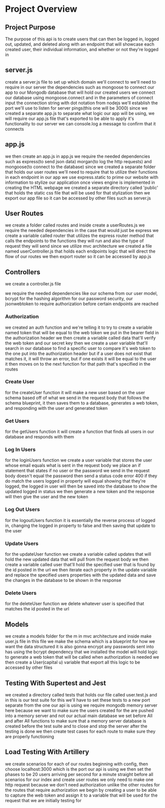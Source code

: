 <h1>Project Overview</h1>

<h2>Project Purpose</h2>
The purpose of this api is to create users that can then be logged in, logged out, updated, and deleted
along with an endpoint that will showcase each created user, their individual information, and whether or not they're logged in

<h2>server.js</h2>

create a server.js file to set up which domain we'll connect to
we'll need to require in our server the dependencies such as mongoose to connect our app to our Mongodb database that will hold our created users
we connect our database using mongoose.connect and in the parameters of connect input the connection string with dot notation from nodejs
we'll establish the port we'll use to listen for server pings(this one will be 3000)
since we created a separate app.js to separate what logic our app will be using, we will require our app.js file that's exported to be able to apply it's functionality to our server
we can console.log a message to confirm that it connects


<h2>app.js</h2>

we then create an app.js
in app.js we require the needed dependencies such as express(to send json data) morgan(to log the http requests) and mongoose(to connect to the database)
since we created a separate folder that holds our user routes we'll need to require that to utilize their functions in each endpoint in our app
we use express.static to prime our website with information to stylize our application once views engine is implemented in creating the HTML webpage
we created a separate directory called 'public' that holds the static css file that will be used for that stylization 
then we export our app file so it can be accessed by other files such as server.js

<h2>User Routes</h2>

we create a folder called routes and inside create a userRoutes.js
we require the needed dependencies in the case that would just be express
we create a variable called router that utilizes the express router method that calls the endpoints to the functions they will run and also the type of request they will send
since we utilize mvc architecture we created a file named userController.js that holds each endpoints logic that will direct the flow of our routes
we then export router so it can be accessed by app.js

<h2>Controllers</h2>

we create a controller.js file

we require the needed dependencies like our schema from our user model, bcrypt for the hashing algorithm for our password security, our jsonwebtoken to require authorization before certain endpoints are reached

<h3>Authorization</h3>
we created an auth function and we're telling it to try to create a variable named token that will be equal to the web token we put in the bearer field in the authorization header
we then create a variable called data that'll verify the web token and our secret key
then we create a user variable that'll search in our database to find a specific user to compare it's web token to the one put into the authorization header but if a user does not exist that matches it, it will throw an error, but if one exists it will be equal to the user it then moves on to the next function for that path that's specified in the routes

<h3>Create User</h3>
for the createUser function it will make a new user based on the user schema based off of what we send in the request body that follows the schema blueprint, it then saves them to a database, generates a web token, and responding with  the user and generated token

<h3>Get Users</h3>
for the getUsers function it will create a function that finds all users in our database and responds with them

<h3>Log In Users</h3>
for the loginUsers function we create a user variable that stores the user whose email equals what is sent in the request body
we place an if statement that states if no user or the password we send in the request body doesn't equal the password then send  a status code error 400
if they do match the users logged in property will equal showing that they're logged, the logged in user will then be saved into the database to show the updated logged in status
we then generate a new token and the response will then give the user and the new token

<h3>Log Out Users</h3>
for the logoutUsers function it is essentially the reverse process of logged in, changing the logged in property to false and then saving that update to the user

<h3>Update Users</h3>
for the updateUser function we create a variable called updates that will hold the new updated data that will pull from the request body
we then create a variable called user that'll hold the specified user that is found by the id posted in the url
we then iterate each property in the update variable and replace the specified  users properties with the updated data and save the changes in the database to be shown in the response

<h3>Delete Users</h3>
for the deleteUser function we delete whatever user is specified that matches the id posted in the url

<h2>Models</h2>
we create a models folder for the m in mvc architecture and inside make user.js file
in this file we make the schema which is a blueprint for how we want the data structured
it is also gonna encrypt any passwords sent into has using the bcrypt dependency that we installed
the model will hold logic to generate a web token that will be called when authorization is needed
we then create a User(capital u) variable that export all this logic to be accessed by other files

<h2>Testing With Supertest and Jest</h2>

we created a directory called tests that holds our file called user.test.js and in this is our test suite
for this we'll have to set these tests to a new port separate from the one our api is using
we require mongodb memory server here because we want to make sure the users created for the are pushed into a memory server and not our actual main database
we set before All and after All functions to make sure that a memory server database is created before the test suite and to close and stop the server after the testing is done
we then create test cases for each route to make sure they are properly functioning

<h2>Load Testing With Artillery</h2>

we create scenarios for each of our routes beginning with config, then choose localhost:3000 which is the port our api is using
we then set the phases to be 20 users arriving per second for a minute straight before all scenarios
for our index and create user routes we only need to make one http request because we don't need authorization unlike the other routes
for the routes that require authorization we begin by creating a user to be able to capture the web token and assign it to a variable that will be used for the request that we are initially testing for